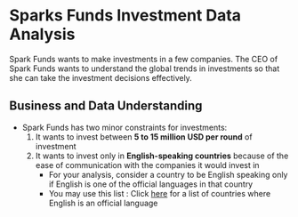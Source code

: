 # Sparks Funds Investment Data Analysis  
Spark Funds wants to make investments in a few companies. The CEO of Spark Funds wants to understand the global trends in investments so that she can take the investment decisions effectively.
## Business and Data Understanding  
- Spark Funds has two minor constraints for investments:
  1. It wants to invest between **5 to 15 million USD per round** of investment
  2. It wants to invest only in **English-speaking countries** because of the ease of communication with the companies it would invest in 
     - For your analysis, consider a country to be English speaking only if English is one of the official languages in that country
     - You may use this list : Click [here](https://en.wikipedia.org/wiki/List_of_countries_and_territories_where_English_is_an_official_language) for a list of countries where English is an official language
  
